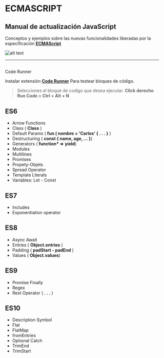 # ECMASCRIPT

## Manual de actualización JavaScript 

Conceptos y ejemplos sobre las nuevas funcionalidades liberadas por la especificación **[ECMAScript](https://tc39.es/)**

![alt text](https://cdn.iconscout.com/icon/free/png-256/javascript-2752148-2284965.png "JavaScript LOGO")



___

## 
Code Runner

Instalar extensión **[Code Runner](https://marketplace.visualstudio.com/items?itemName=formulahendry.code-runner)**
Para testear bloques de código.

> Selecciones el bloque de codigo que desea ejecutar. **Click derecho Run Code** o **Ctrl + Alt + N**









## ES6

* Arrow Functions
* Class  ( __Class__ )
* Default Params ( __fun ( nombre = 'Carlos' {  . . . }__ )
* Destructuring ( __const { name, age, ... }__)
* Generators ( __function* => yield__)
* Modules 
* Multilines
* Promises
* Propety-Objets
* Spread Operator
* Template Literals
* Variables: Let - Const


## ES7

* Includes
* Exponentiation operator


## ES8

* Async Await
* Entries ( __Object.entries__ )
* Padding ( __padStart - padEnd__ )
* Values ( __Object.values__)


## ES9

* Promise Finally
* Regex
* Rest Operator ( __. . .__ )

## ES10

* Description Symbol
* Flat
* FlatMap
* fromEntries
* Optional Catch
* TrimEnd
* TrimStart



